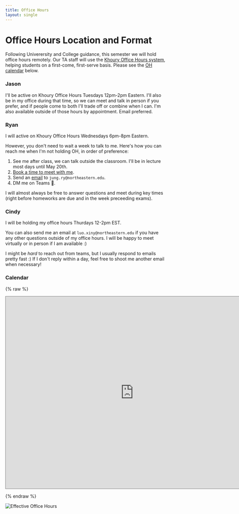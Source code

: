 ```yaml
---
title: Office Hours
layout: single
---
```



# Office Hours Location and Format

Following Univerersity and College guidance, this semester we will
hold office hours remotely. Our TA staff will use the [Khoury Office
Hours system](https://khouryofficehours.com/), helping students on a
first-come, first-serve basis. Please see the [OH calendar](#calendar)
below. 



### Jason

I'll be active on Khoury Office Hours Tuesdays 12pm-2pm Eastern. I'll
also be in my office during that time, so we can meet and talk in
person if you prefer, and if people come to both I'll trade off or
combine when I can. I'm also available outside of those hours by
appointment. Email preferred. 

### Ryan

I will active on Khoury Office Hours Wednesdays 6pm-8pm Eastern.

However, you don't need to wait a week to talk to me. Here's how you can reach me when I'm not holding OH, in order of preference:

1. See me after class, we can talk outside the classroom. I'll be in lecture most days until May 20th.
2. [Book a time to meet with me](https://calendly.com/jung-ry/meeting).
3. Send an [email](https://matt.might.net/articles/how-to-email/) to `jung.ry@northeastern.edu`.
4. DM me on Teams 🤮.

I will almost always be free to answer questions and meet during key times (right before homeworks are due and in the week preceeding exams).

### Cindy

I will be holding my office hours Thurdays 12-2pm EST.

You can also send me an email at `luo.xiny@northeastern.edu` if you have any other questions outside of my office hours. I will be happy to meet virtually or in person if I am available :)

I might be _hard_ to reach out from teams, but I usually respond to emails pretty fast :) If I don't reply within a day, feel free to shoot me another email when necessary!

### Calendar

{% raw %}

<iframe src="https://calendar.google.com/calendar/embed?height=600&wkst=2&bgcolor=%23ffffff&ctz=America%2FNew_York&src=ai5oZW1hbm5Abm9ydGhlYXN0ZXJuLmVkdQ&src=Y180bGlzZTBiazhya25xbzZxOHI4YTdtZWU2b0Bncm91cC5jYWxlbmRhci5nb29nbGUuY29t&color=%23039BE5&color=%23D81B60&title=4400%20Office%20Hours&showTitle=1&showNav=0&showPrint=0&mode=AGENDA" style="border:solid 1px #777" width="800" height="600" frameborder="0" scrolling="no"></iframe>

{% endraw %}



![Effective Office Hours](https://raw.githubusercontent.com/jasonhemann/21FA-CS3800/master/assets/images/office-hours.jpeg "Logic in everyday life!")
